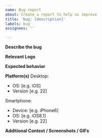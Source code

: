 ```yaml
---
name: Bug report
about: Create a report to help us improve
title: 'bug: [description]'
labels: bug
assignees: ''

---
```


**Describe the bug**
<!-- A clear and concise description of what the bug is. -->

**Relevant Logs**
<!-- Setup `tracing_subscriber` in your application and use the `RUST_LOG` env variable to turn on logs. Please post any relevant logs here. Take a look at this guide on how to set up a tracing subscriber: https://tokio.rs/tokio/topics/tracing#subscribing-to-traces

Note: tracing feedback is the most sure fire way for us to debug your issue. -->

**Expected behavior**
<!-- A clear and concise description of what you expected to happen. -->

**Platform(s)**
Desktop<!-- (please complete the following information) -->:
 - OS: [e.g. iOS]
 - Version [e.g. 22]

Smartphone<!-- (please complete the following information) -->:
 - Device: [e.g. iPhone6]
 - OS: [e.g. iOS8.1]
 - Version [e.g. 22]

**Additional Context / Screenshots / GIFs**
<!-- Add any other context about the problem here. -->
